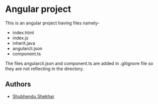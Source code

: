 
# Angular project

This is an angular project having files namely-

- index.html
- index.js
- inherit.java
- angularcli.json
- component.ts 

The files angularcli.json and component.ts are added in .gitignore file so they are not reflecting in the directory.


## Authors

- [Shubhendu Shekhar](https://www.github.com/JackD027)

